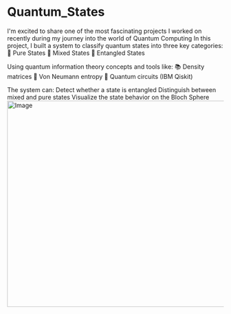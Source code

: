 # Quantum_States

I'm excited to share one of the most fascinating projects I worked on recently during my journey into the world of Quantum Computing
In this project, I built a system to classify quantum states into three key categories:
🔹 Pure States
🔹 Mixed States
🔹 Entangled States

Using quantum information theory concepts and tools like:
📚 Density matrices
🧩 Von Neumann entropy
🧪 Quantum circuits (IBM Qiskit)

The system can:
 Detect whether a state is entangled
 Distinguish between mixed and pure states
 Visualize the state behavior on the Bloch Sphere
<img width="640" height="480" alt="Image" src="https://github.com/user-attachments/assets/327ad8b4-18fa-492d-8c28-fb42342fc692" />
